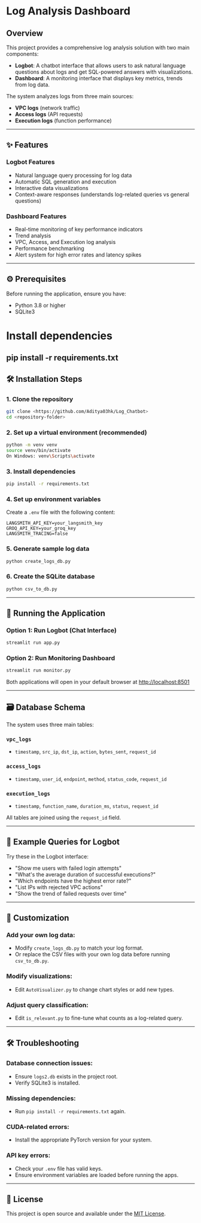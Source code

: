 # Log Analysis Dashboard 

## Overview

This project provides a comprehensive log analysis solution with two main components:

- **Logbot**: A chatbot interface that allows users to ask natural language questions about logs and get SQL-powered answers with visualizations.
- **Dashboard**: A monitoring interface that displays key metrics, trends from log data.

The system analyzes logs from three main sources:
- **VPC logs** (network traffic)
- **Access logs** (API requests)
- **Execution logs** (function performance)

---

## ✨ Features

### Logbot Features
- Natural language query processing for log data
- Automatic SQL generation and execution
- Interactive data visualizations
- Context-aware responses (understands log-related queries vs general questions)

### Dashboard Features
- Real-time monitoring of key performance indicators
- Trend analysis
- VPC, Access, and Execution log analysis
- Performance benchmarking
- Alert system for high error rates and latency spikes

---

## ⚙️ Prerequisites

Before running the application, ensure you have:

- Python 3.8 or higher
- SQLite3

# Install dependencies
pip install -r requirements.txt
---

## 🛠️ Installation Steps

### 1. Clone the repository
```bash
git clone <https://github.com/Aditya03hk/Log_Chatbot>
cd <repository-folder>
```

### 2. Set up a virtual environment (recommended)
```bash
python -m venv venv
source venv/bin/activate  
On Windows: venv\Scripts\activate
```

### 3. Install dependencies
```bash
pip install -r requirements.txt
```

### 4. Set up environment variables
Create a `.env` file with the following content:
```
LANGSMITH_API_KEY=your_langsmith_key
GROQ_API_KEY=your_groq_key
LANGSMITH_TRACING=false
```

### 5. Generate sample log data
```bash
python create_logs_db.py
```

### 6. Create the SQLite database
```bash
python csv_to_db.py
```

---

## 🚀 Running the Application

### Option 1: Run Logbot (Chat Interface)
```bash
streamlit run app.py
```

### Option 2: Run Monitoring Dashboard
```bash
streamlit run monitor.py
```

Both applications will open in your default browser at [http://localhost:8501](http://localhost:8501)

---


## 🗃️ Database Schema

The system uses three main tables:

### `vpc_logs`
- `timestamp`, `src_ip`, `dst_ip`, `action`, `bytes_sent`, `request_id`

### `access_logs`
- `timestamp`, `user_id`, `endpoint`, `method`, `status_code`, `request_id`

### `execution_logs`
- `timestamp`, `function_name`, `duration_ms`, `status`, `request_id`

All tables are joined using the `request_id` field.

---

## 💬 Example Queries for Logbot

Try these in the Logbot interface:

- "Show me users with failed login attempts"
- "What's the average duration of successful executions?"
- "Which endpoints have the highest error rate?"
- "List IPs with rejected VPC actions"
- "Show the trend of failed requests over time"

---

## 🔧 Customization

### Add your own log data:
- Modify `create_logs_db.py` to match your log format.
- Or replace the CSV files with your own log data before running `csv_to_db.py`.

### Modify visualizations:
- Edit `AutoVisualizer.py` to change chart styles or add new types.

### Adjust query classification:
- Edit `is_relevant.py` to fine-tune what counts as a log-related query.

---

## 🛠️ Troubleshooting

### Database connection issues:
- Ensure `logs2.db` exists in the project root.
- Verify SQLite3 is installed.

### Missing dependencies:
- Run `pip install -r requirements.txt` again.

### CUDA-related errors:
- Install the appropriate PyTorch version for your system.

### API key errors:
- Check your `.env` file has valid keys.
- Ensure environment variables are loaded before running the apps.

---

## 📄 License

This project is open source and available under the [MIT License](LICENSE).
